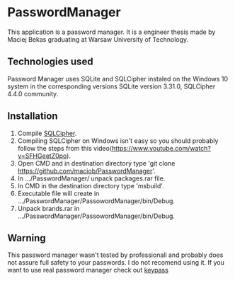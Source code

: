 # PasswordManager
This application is a password manager.
It is a engineer thesis made by Maciej Bekas graduating at Warsaw University of Technology. 
## Technologies used
Password Manager uses SQLite and SQLCipher instaled on the Windows 10 system in the corresponding versions SQLite version 3.31.0, SQLCipher 4.4.0 community.
## Installation
1. Compile [SQLCipher](https://www.zetetic.net/sqlcipher/open-source/).
2. Compiling SQLCipher on Windows isn't easy so you should probably follow the steps from this video(https://www.youtube.com/watch?v=SFHGeetZ0po).
3. Open CMD and in destination directory type 'git clone https://github.com/maciob/PasswordManager'.
4. In .../PasswordManager/ unpack packages.rar file.
5. In CMD in the destination directory type 'msbuild'.
6. Executable file will create in .../PasswordManager/PassowordManager/bin/Debug.
7. Unpack brands.rar in .../PasswordManager/PassowordManager/bin/Debug.
## Warning
This password manager wasn't tested by professionall and probably does not assure full safety to your passwords.
I do not recomend using it. If you want to use real password manager check out [keypass](https://keepass.info)
